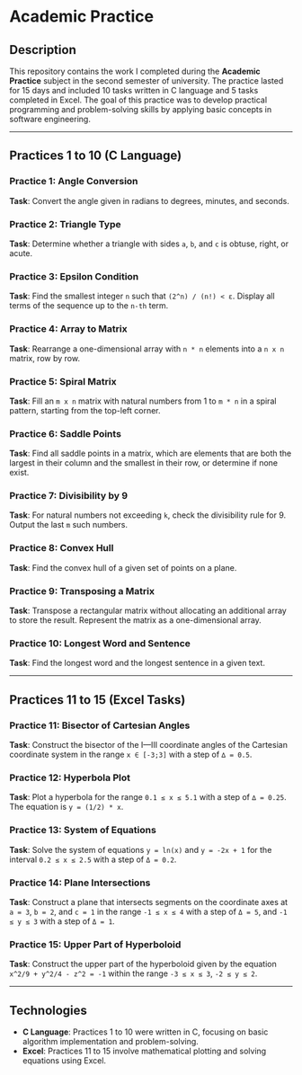 # Academic Practice

## Description
This repository contains the work I completed during the **Academic Practice** subject in the second semester of university. The practice lasted for 15 days and included 10 tasks written in C language and 5 tasks completed in Excel. The goal of this practice was to develop practical programming and problem-solving skills by applying basic concepts in software engineering.

---

## Practices 1 to 10 (C Language)

### Practice 1: Angle Conversion
**Task**: Convert the angle given in radians to degrees, minutes, and seconds.

### Practice 2: Triangle Type
**Task**: Determine whether a triangle with sides `a`, `b`, and `c` is obtuse, right, or acute.

### Practice 3: Epsilon Condition
**Task**: Find the smallest integer `n` such that `(2^n) / (n!) < ε`. Display all terms of the sequence up to the `n-th` term.

### Practice 4: Array to Matrix
**Task**: Rearrange a one-dimensional array with `n * n` elements into a `n x n` matrix, row by row.

### Practice 5: Spiral Matrix
**Task**: Fill an `m x n` matrix with natural numbers from 1 to `m * n` in a spiral pattern, starting from the top-left corner.

### Practice 6: Saddle Points
**Task**: Find all saddle points in a matrix, which are elements that are both the largest in their column and the smallest in their row, or determine if none exist.

### Practice 7: Divisibility by 9
**Task**: For natural numbers not exceeding `k`, check the divisibility rule for 9. Output the last `m` such numbers.

### Practice 8: Convex Hull
**Task**: Find the convex hull of a given set of points on a plane.

### Practice 9: Transposing a Matrix
**Task**: Transpose a rectangular matrix without allocating an additional array to store the result. Represent the matrix as a one-dimensional array.

### Practice 10: Longest Word and Sentence
**Task**: Find the longest word and the longest sentence in a given text.

---

## Practices 11 to 15 (Excel Tasks)

### Practice 11: Bisector of Cartesian Angles
**Task**: Construct the bisector of the I—III coordinate angles of the Cartesian coordinate system in the range `x ∈ [-3;3]` with a step of `∆ = 0.5`.

### Practice 12: Hyperbola Plot
**Task**: Plot a hyperbola for the range `0.1 ≤ x ≤ 5.1` with a step of `∆ = 0.25`. The equation is `y = (1/2) * x`.

### Practice 13: System of Equations
**Task**: Solve the system of equations `y = ln(x)` and `y = -2x + 1` for the interval `0.2 ≤ x ≤ 2.5` with a step of `Δ = 0.2`.

### Practice 14: Plane Intersections
**Task**: Construct a plane that intersects segments on the coordinate axes at `a = 3`, `b = 2`, and `c = 1` in the range `-1 ≤ x ≤ 4` with a step of `Δ = 5`, and `-1 ≤ y ≤ 3` with a step of `Δ = 1`.

### Practice 15: Upper Part of Hyperboloid
**Task**: Construct the upper part of the hyperboloid given by the equation `x^2/9 + y^2/4 - z^2 = -1` within the range `-3 ≤ x ≤ 3`, `-2 ≤ y ≤ 2`.

---

## Technologies
- **C Language**: Practices 1 to 10 were written in C, focusing on basic algorithm implementation and problem-solving.
- **Excel**: Practices 11 to 15 involve mathematical plotting and solving equations using Excel.